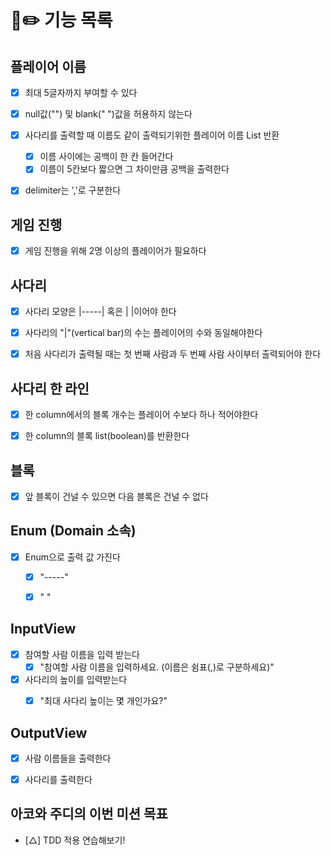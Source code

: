 #  🎒✏️ 기능 목록 

## 플레이어 이름
- [x] 최대 5글자까지 부여할 수 있다
- [x] null값("") 및 blank(" ")값을 허용하지 않는다
- [x] 사다리를 출력할 때 이름도 같이 출력되기위한 플레이어 이름 List 반환
  - [x] 이름 사이에는 공백이 한 칸 들어간다
  - [x] 이름이 5칸보다 짧으면 그 차이만큼 공백을 출력한다 
- [x] delimiter는 ','로 구분한다


## 게임 진행
- [x] 게임 진행을 위해 2명 이상의 플레이어가 필요하다


## 사다리
- [x] 사다리 모양은 |-----| 혹은 |     |이어야 한다 
- [x] 사다리의 "|"(vertical bar)의 수는 플레이어의 수와 동일해야한다
- [x] 처음 사다리가 출력될 때는 첫 번째 사람과 두 번째 사람 사이부터 출력되어야 한다


## 사다리 한 라인
- [x] 한 column에서의 블록 개수는 플레이어 수보다 하나 적어야한다
- [x] 한 column의 블록 list(boolean)를 반환한다


## 블록
- [x] 앞 블록이 건널 수 있으면 다음 블록은 건널 수 없다


## Enum (Domain 소속)
- [x] Enum으로 출력 값 가진다
  - [x] "-----"
  - [x] "     "


## InputView
- [x] 참여할 사람 이름을 입력 받는다
  - [x] "참여할 사람 이름을 입력하세요. (이름은 쉼표(,)로 구분하세요)"
- [x] 사다리의 높이를 입력받는다
  - [x] "최대 사다리 높이는 몇 개인가요?"


## OutputView
- [x] 사람 이름들을 출력한다
- [x] 사다리를 출력한다


## 아코와 주디의 이번 미션 목표
- [△] TDD 적용 연습해보기!